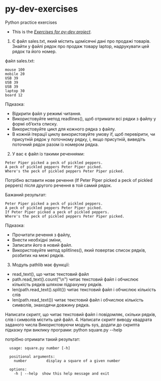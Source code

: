 # py-dev-exercises
Python practice exercises

- This is the *[Exercises for py-dev project](https://github.com/couchjanus/py-dev-exercises)*.

1. Є файл sales.txt, який містить щомісячні дані про продажі товарів. Знайти у файлі рядок про продаж товару laptop, надрукувати цей рядок та його номер. 

файл sales.txt: 
```
mouse 100
mobile 20
USB 39
USB 39
USB 39
laptop 30
board 12
```

Підказка: 
- Відкрити файл у режимі читання. 
- Використовуйте метод readlines(), щоб отримати всі рядки з файлу у формі об’єкта списку.
- Використовуйте цикл для кожного рядка з файлу.
- В кожній ітерації циклу використовуйте умову if, щоб перевірити, чи присутній рядок у поточному рядку, і, якщо присутній, виведіть поточний рядок разом із номером рядка.

2. У вас є файл із такими реченнями: 

```
Peter Piper picked a peck of pickled peppers. 
A peck of pickled peppers Peter Piper picked. 
Where's the peck of pickled peppers Peter Piper picked.
```

Потрібно вставити нове речення (If Peter Piper picked a peck of pickled peppers) після другого речення в той самий рядок. 

Бажаний результат: 

```
Peter Piper picked a peck of pickled peppers. 
A peck of pickled peppers Peter Piper picked. 
If Peter Piper picked a peck of pickled peppers.
Where's the peck of pickled peppers Peter Piper picked.
```

Підказка:
- Прочитати речення з файлу,
- Внести необхідні зміни,
- Записати його в новий файл. 
- Використовуйте метод splitlines(), який повертає список рядків, розбитих на межі рядків.


3. Модуль pathlib має функції: 
- read_text(), що читає текстовий файл 
- path.read_text().count("\n") читає текстовий файл і обчислює кількість рядків шляхом підрахунку рядків.
- len(path.read_text().split()) читає текстовий файл і обчислює кількість слів
- len(path.read_text()) читає текстовий файл і обчислює кількість символів, знаходячи довжину рядка.

Написати скрипт, що читає текстовий файл і повідомляє, скільки рядків, слів і символів містить цей файл. 
4. Написати скрипт виводу квадрата заданого числа
Використовуючи модуль sys, додати до скрипта підказку при виклику програми: python square.py --help

потрібно отримати такий результат:
```
  usage: square.py number [-h]

  positional arguments:
    number         display a square of a given number

  options:
    -h | --help  show this help message and exit

```
